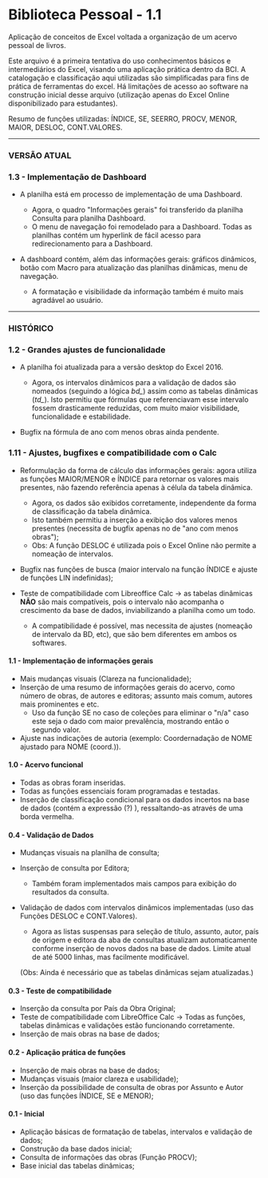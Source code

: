 # Biblioteca Pessoal - 1.1
Aplicação de conceitos de Excel voltada a organização de um acervo pessoal de livros.

Este arquivo é a primeira tentativa do uso conhecimentos básicos e intermediários do Excel, visando uma aplicação prática dentro da BCI.
A catalogação e classificação aqui utilizadas são simplificadas para fins de prática de ferramentas do excel.
Há limitações de acesso ao software na construção inicial desse arquivo (utilização apenas do Excel Online disponibilizado para estudantes).

Resumo de funções utilizadas: ÍNDICE, SE, SEERRO, PROCV, MENOR, MAIOR, DESLOC, CONT.VALORES.
________________________________________________________________________________________________________________________________________________________
### VERSÃO ATUAL
### **1.3 - Implementação de Dashboard**

- A planilha está em processo de implementação de uma Dashboard.
  - Agora, o quadro "Informações gerais" foi transferido da planilha Consulta para planilha Dashboard.
  - O menu de navegação foi remodelado para a Dashboard. Todas as planilhas contém um hyperlink de fácil acesso para redirecionamento para a Dashboard.

- A dashboard contém, além das informações gerais: gráficos dinâmicos, botão com Macro para atualização das planilhas dinâmicas, menu de navegação.
  - A formatação e visibilidade da informação também é muito mais agradável ao usuário.
  
________________________________________________________________________________________________________________________________________________________
### HISTÓRICO
### **1.2 - Grandes ajustes de funcionalidade**

- A planilha foi atualizada para a versão desktop do Excel 2016.
  - Agora, os intervalos dinâmicos para a validação de dados são nomeados (seguindo a lógica *bd_*) assim como as tabelas dinâmicas (*td_*). Isto permitiu que fórmulas que referenciavam esse intervalo fossem drasticamente reduzidas, com muito maior visibilidade, funcionalidade e estabilidade.
  
- Bugfix na fórmula de ano com menos obras ainda pendente.

### **1.11 - Ajustes, bugfixes e compatibilidade com o Calc**

- Reformulação da forma de cálculo das informações gerais: agora utiliza as funções MAIOR/MENOR e ÍNDICE para retornar os valores mais presentes, não fazendo referência apenas à célula da tabela dinâmica.
  - Agora, os dados são exibidos corretamente, independente da forma de classificação da tabela dinâmica.
  - Isto também permitiu a inserção a exibição dos valores menos presentes (necessita de bugfix apenas no de "ano com menos obras");
  - Obs: A função DESLOC é utilizada pois o Excel Online não permite a nomeação de intervalos.
    
- Bugfix nas funções de busca (maior intervalo na função ÍNDICE e ajuste de funções LIN indefinidas);

- Teste de compatibilidade com Libreoffice Calc -> as tabelas dinâmicas **NÃO** são mais compatíveis, pois o intervalo não acompanha o crescimento da base de dados, inviabilizando a planilha como um todo.
  - A compatibilidade é possível, mas necessita de ajustes (nomeação de intervalo da BD, etc), que são bem diferentes em ambos os softwares.
  
#### **1.1 - Implementação de informações gerais**

- Mais mudanças visuais (Clareza na funcionalidade);
- Inserção de uma resumo de informações gerais do acervo, como número de obras, de autores e editoras; assunto mais comum, autores mais prominentes e etc.
  - Uso da função SE no caso de coleções para eliminar o "n/a" caso este seja o dado com maior prevalência, mostrando então o segundo valor.
- Ajuste nas indicações de autoria (exemplo: Coordernadação de NOME ajustado para NOME (coord.)).

#### **1.0 - Acervo funcional**

- Todas as obras foram inseridas.
- Todas as funções essenciais foram programadas e testadas.
- Inserção de classificação condicional para os dados incertos na base de dados (contém a expressão (?) ), ressaltando-as através de uma borda vermelha.

#### **0.4 - Validação de Dados**

- Mudanças visuais na planilha de consulta;
- Inserção de consulta por Editora;
  - Também foram implementados mais campos para exibição do resultados da consulta.
    
- Validação de dados com intervalos dinâmicos implementadas (uso das Funções DESLOC e CONT.Valores).
  - Agora as listas suspensas para seleção de título, assunto, autor, país de origem e editora da aba de consultas atualizam automaticamente conforme inserção de novos dados na base de dados. Limite atual de até 5000 linhas, mas facilmente modificável.
    
  (Obs: Ainda é necessário que as tabelas dinâmicas sejam atualizadas.)
  
#### **0.3 - Teste de compatibilidade**

- Inserção da consulta por País da Obra Original;
- Teste de compatibilidade com LibreOffice Calc -> Todas as funções, tabelas dinâmicas e validações estão funcionando 
corretamente.
- Inserção de mais obras na base de dados;

#### **0.2 - Aplicação prática de funções**
- Inserção de mais obras na base de dados;
- Mudanças visuais (maior clareza e usabilidade);
- Inserção da possibilidade de consulta de obras por Assunto e Autor (uso das funções ÍNDICE, SE e MENOR);

#### **0.1 - Inicial**
- Aplicação básicas de formatação de tabelas, intervalos e validação de dados;
- Construção da base dados inicial;
- Consulta de informações das obras (Função PROCV);
- Base inicial das tabelas dinâmicas;


